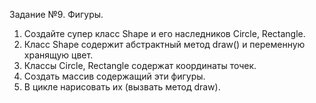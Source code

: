 Задание №9. Фигуры.

   1. Создайте супер класс Shape и его наследников Circle, Rectangle.
   2. Класс Shape содержит абстрактный метод draw() и переменную хранящую цвет.
   3. Классы Circle, Rectangle содержат координаты точек.
   4. Создать массив содержащий эти фигуры.
   5. В цикле нарисовать их (вызвать метод draw).